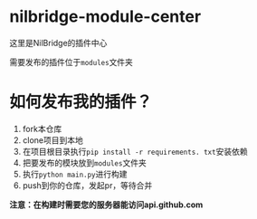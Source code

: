 # nilbridge-module-center

这里是NilBridge的插件中心

需要发布的插件位于`modules`文件夹

# 如何发布我的插件？

1. fork本仓库
2. clone项目到本地
3. 在项目根目录执行`pip install -r requirements. txt`安装依赖
4. 把要发布的模块放到`modules`文件夹
5. 执行`python main.py`进行构建
6. push到你的仓库，发起pr，等待合并

**注意：在构建时需要您的服务器能访问api.github.com**